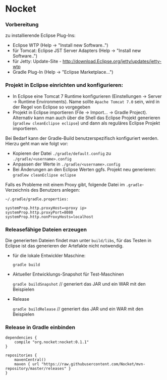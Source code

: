
# Nocket


### Vorbereitung

zu installierende Eclipse Plug-Ins:

 - Eclipse WTP (Help -> "Install new Software..")
 - für Tomcat: Eclipse JST Server Adapters (Help -> "Install new Software..")
 - für Jetty: Update-Site - <http://download.Eclipse.org/jetty/updates/jetty-wtp>
 - Gradle Plug-In (Help -> "Eclipse Marketplace...")

### Projekt in Eclipse einrichten und konfigurieren:

 - In Eclipse eine Tomcat 7 Runtime konfigurieren (Einstellungen -> Server -> Runtime Environments). 
   Name sollte `Apache Tomcat 7.0` sein, wird in der Regel von Eclipse so vorgegeben   
 - Projekt in Eclipse importieren (File -> Import... -> Gradle Project). Alternativ kann man auch über die Shell das Eclipse 
   Projekt generieren (`gradlew cleanEclipse eclipse`) und dann als reguläres Eclipse Projekt importieren.

Bei Bedarf kann der Gradle-Build benutzerspezifisch konfiguriert werden. Hierzu geht man wie folgt vor:

 - Kopieren der Datei `./gradle/default.config` zu `./gradle/<username>.config`
 - Anpassen der Werte in `./gradle/<username>.config`
 - Bei Änderungen an den Eclipse Werten ggfs. Projekt neu generieren: `gradlew cleanEclipse eclipse`
 
Falls es Probleme mit einem Proxy gibt, folgende Datei im `.gradle`-Verzeichnis des Benutzers anlegen:

    ~/.gradle/gradle.properties:
    
    systemProp.http.proxyHost=<proxy ip>
    systemProp.http.proxyPort=8080
    systemProp.http.nonProxyHosts=localhost
    
### Releasefähige Dateien erzeugen

Die generierten Dateien findet man unter `build/libs`, für das Testen in Eclipse ist das generieren der Artefakte nicht notwendig.

- für die lokale Entwickler Maschine:

    `gradle build`
    
- Aktueller Entwicklungs-Snapshot für Test-Maschinen

    `gradle buildSnapshot` // generiert das JAR und ein WAR mit den Beispielen
    
- Release

    `gradle buildRelease`  // generiert das JAR und ein WAR mit den Beispielen

### Release in Gradle einbinden

    dependencies {
        compile "org.nocket:nocket:0.1.1"
    }
    
    repositories { 
        mavenCentral()
        maven { url "https://raw.githubusercontent.com/Nocket/mvn-repository/master/releases" }
    }

